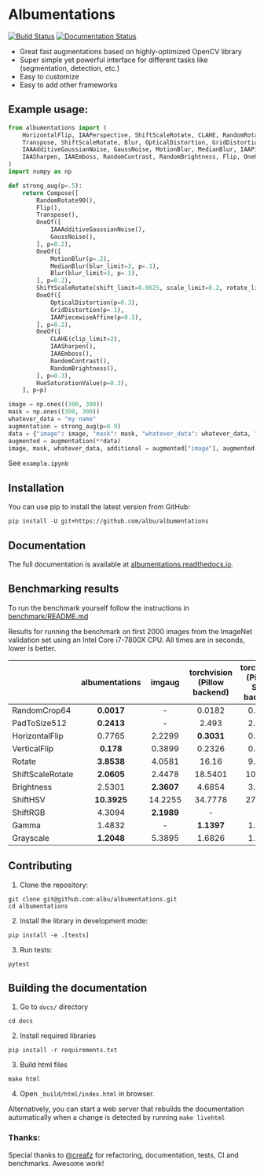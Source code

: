 # Albumentations
[![Build Status](https://travis-ci.org/albu/albumentations.svg?branch=master)](https://travis-ci.org/albu/albumentations)
[![Documentation Status](https://readthedocs.org/projects/albumentations/badge/?version=latest)](https://albumentations.readthedocs.io/en/latest/?badge=latest)

* Great fast augmentations based on highly-optimized OpenCV library
* Super simple yet powerful interface for different tasks like (segmentation, detection, etc.)
* Easy to customize
* Easy to add other frameworks

## Example usage:

```python
from albumentations import (
    HorizontalFlip, IAAPerspective, ShiftScaleRotate, CLAHE, RandomRotate90,
    Transpose, ShiftScaleRotate, Blur, OpticalDistortion, GridDistortion, HueSaturationValue,
    IAAAdditiveGaussianNoise, GaussNoise, MotionBlur, MedianBlur, IAAPiecewiseAffine,
    IAASharpen, IAAEmboss, RandomContrast, RandomBrightness, Flip, OneOf, Compose
)
import numpy as np

def strong_aug(p=.5):
    return Compose([
        RandomRotate90(),
        Flip(),
        Transpose(),
        OneOf([
            IAAAdditiveGaussianNoise(),
            GaussNoise(),
        ], p=0.2),
        OneOf([
            MotionBlur(p=.2),
            MedianBlur(blur_limit=3, p=.1),
            Blur(blur_limit=3, p=.1),
        ], p=0.2),
        ShiftScaleRotate(shift_limit=0.0625, scale_limit=0.2, rotate_limit=45, p=.2),
        OneOf([
            OpticalDistortion(p=0.3),
            GridDistortion(p=.1),
            IAAPiecewiseAffine(p=0.3),
        ], p=0.2),
        OneOf([
            CLAHE(clip_limit=2),
            IAASharpen(),
            IAAEmboss(),
            RandomContrast(),
            RandomBrightness(),
        ], p=0.3),
        HueSaturationValue(p=0.3),
    ], p=p)

image = np.ones((300, 300))
mask = np.ones((300, 300))
whatever_data = "my name"
augmentation = strong_aug(p=0.9)
data = {"image": image, "mask": mask, "whatever_data": whatever_data, "additional": "hello"}
augmented = augmentation(**data)
image, mask, whatever_data, additional = augmented["image"], augmented["mask"], augmented["whatever_data"], augmented["additional"]
```

See `example.ipynb`

## Installation
You can use pip to install the latest version from GitHub:
```
pip install -U git+https://github.com/albu/albumentations
```

## Documentation
The full documentation is available at [albumentations.readthedocs.io](https://albumentations.readthedocs.io/en/latest/).


## Benchmarking results
To run the benchmark yourself follow the instructions in [benchmark/README.md](benchmark/README.md)

Results for running the benchmark on first 2000 images from the ImageNet validation set using an Intel Core i7-7800X CPU. All times are in seconds, lower is better.

|                   | albumentations  |  imgaug  | torchvision<br> (Pillow backend)| torchvision<br> (Pillow-SIMD backend) |  Keras   |
|-------------------|:---------------:|:--------:|:-------------------------------:|:-------------------------------------:|:--------:|
| RandomCrop64      |    **0.0017**   |    -     |             0.0182              |               0.0182                  |    -     |
| PadToSize512      |    **0.2413**   |    -     |             2.493               |               2.3682                  |    -     |
| HorizontalFlip    |     0.7765      |  2.2299  |           **0.3031**            |               0.3054                  |  2.0508  |
| VerticalFlip      |    **0.178**    |  0.3899  |             0.2326              |               0.2308                  |  0.1799  |
| Rotate            |    **3.8538**   |  4.0581  |             16.16               |               9.5011                  | 50.8632  |
| ShiftScaleRotate  |    **2.0605**   |  2.4478  |            18.5401              |              10.6062                  | 47.0568  |
| Brightness        |     2.5301      |**2.3607**|             4.6854              |               3.4814                  |  9.9237  |
| ShiftHSV          |    **10.3925**  | 14.2255  |            34.7778              |              27.0215                  |    -     |
| ShiftRGB          |     4.3094      |**2.1989**|               -                 |                 -                     |  3.0598  |
| Gamma             |     1.4832      |    -     |            **1.1397**           |               1.1447                  |    -     |
| Grayscale         |    **1.2048**   |  5.3895  |             1.6826              |               1.2721                  |    -     |


## Contributing
1. Clone the repository:
```
git clone git@github.com:albu/albumentations.git
cd albumentations
```
2. Install the library in development mode:
```
pip install -e .[tests]
```
3. Run tests:
```
pytest
```

## Building the documentation
1. Go to `docs/` directory
```
cd docs
```
2. Install required libraries
```
pip install -r requirements.txt
```
3. Build html files
```
make html
```
4. Open `_build/html/index.html` in browser.

Alternatively, you can start a web server that rebuilds the documentation
automatically when a change is detected by running `make livehtml`


### Thanks:
Special thanks to [@creafz](https://github.com/creafz) for refactoring, documentation, tests, CI and benchmarks. Awesome work!
